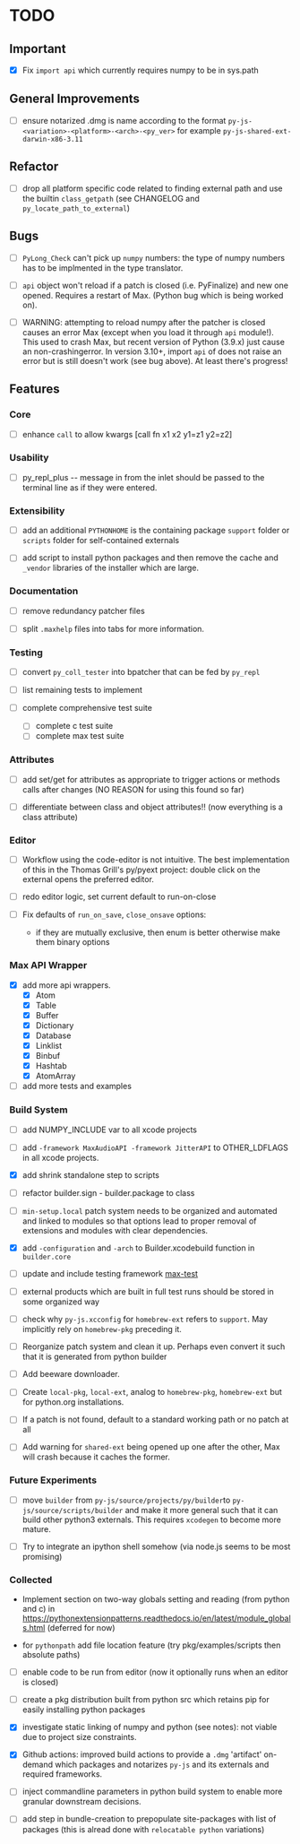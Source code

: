 # TODO

## Important

- [x] Fix `import api` which currently requires numpy to be in sys.path

## General Improvements

- [ ] ensure notarized .dmg is name according to the format `py-js-<variation>-<platform>-<arch>-<py_ver>` for example `py-js-shared-ext-darwin-x86-3.11`

## Refactor

- [ ] drop all platform specific code related to finding external path and use the builtin `class_getpath` (see CHANGELOG and `py_locate_path_to_external`)

## Bugs

- [ ] `PyLong_Check` can't pick up `numpy` numbers: the type of numpy numbers has to be implmented in the type translator.

- [ ] `api` object won't reload if a patch is closed (i.e. PyFinalize) and new one opened. Requires a restart of Max. (Python bug which is being worked on).

- [ ] WARNING: attempting to reload numpy after the patcher is closed causes an error Max (except when you load it through `api` module!). This used to crash Max, but recent version of Python (3.9.x) just cause an non-crashingerror. In version 3.10+,  import `api` of does not raise an error but is still doesn't work (see bug above). At least there's progress!

## Features

### Core

- [ ] enhance `call` to allow kwargs [call fn x1 x2 y1=z1 y2=z2]

### Usability

- [ ] py_repl_plus -- message in from the inlet should be passed to the terminal line as if they were entered.

### Extensibility

- [ ] add an additional `PYTHONHOME` is the containing package `support` folder or `scripts` folder for self-contained externals

- [ ] add script to install python packages and then remove the cache and `_vendor` libraries of the installer which are large.

### Documentation

- [ ] remove redundancy patcher files

- [ ] split `.maxhelp` files into tabs for more information.

### Testing

- [ ] convert `py_coll_tester` into bpatcher that can be fed by `py_repl`

- [ ] list remaining tests to implement

- [ ] complete comprehensive test suite
  - [ ] complete c test suite
  - [ ] complete max test suite

### Attributes

- [ ] add set/get for attributes as appropriate to trigger actions or methods calls
      after changes (NO REASON for using this found so far)

- [ ] differentiate between class and object attributes!! (now everything is a class attribute)

### Editor

- [ ] Workflow using the code-editor is not intuitive. The best implementation of this in the Thomas Grill's py/pyext project: double click on the external opens the preferred editor.

- [ ] redo editor logic, set current default to run-on-close

- [ ] Fix defaults of `run_on_save`, `close_onsave` options:
  - if they are mutually exclusive, then enum is better otherwise make them binary options

### Max API Wrapper

- [x] add more api wrappers.
  - [x] Atom
  - [x] Table
  - [x] Buffer
  - [x] Dictionary
  - [x] Database
  - [x] Linklist
  - [x] Binbuf
  - [x] Hashtab
  - [x] AtomArray

- [ ] add more tests and examples

### Build System

- [ ] add NUMPY_INCLUDE var to all xcode projects

- [ ] add `-framework MaxAudioAPI -framework JitterAPI` to OTHER_LDFLAGS in all xcode projects.

- [x] add shrink standalone step to scripts

- [ ] refactor builder.sign - builder.package to class

- [ ] `min-setup.local` patch system needs to be organized and automated and linked to modules so that options lead to proper removal of extensions and modules with clear dependencies.

- [x] add `-configuration` and `-arch` to Builder.xcodebuild function in `builder.core`

- [ ] update and include testing framework [max-test](https://github.com/Cycling74/max-test)

- [ ] external products which are built in full test runs should be stored in some organized way

- [ ] check why `py-js.xcconfig` for `homebrew-ext` refers to `support`. May implicitly rely on `homebrew-pkg` preceding it.

- [ ] Reorganize patch system and clean it up. Perhaps even convert it such that it is generated from python builder

- [ ] Add beeware downloader.

- [ ] Create `local-pkg`, `local-ext`, analog to `homebrew-pkg`, `homebrew-ext` but for python.org installations.

- [ ] If a patch is not found, default to a standard working path or no patch at all

- [ ] Add warning for `shared-ext` being opened up one after the other, Max will crash because it caches the former.

### Future Experiments

- [ ] move `builder` from `py-js/source/projects/py/builder`to `py-js/source/scripts/builder` and make it more general such that it can build other python3 externals. This requires `xcodegen` to become more mature.

- [ ] Try to integrate an ipython shell somehow (via node.js seems to be most promising)

### Collected

- Implement section on two-way globals setting and reading (from python and c) in <https://pythonextensionpatterns.readthedocs.io/en/latest/module_globals.html> (deferred for now)

- for `pythonpath` add file location feature (try pkg/examples/scripts then absolute paths)

- [ ] enable code to be run from editor (now it optionally runs when an editor is closed)

- [ ] create a pkg distribution built from python src which retains pip for easily installing python packages

- [x] investigate static linking of numpy and python (see notes): not viable due to project size constraints.

- [x] Github actions: improved build actions to provide a `.dmg` 'artifact' on-demand which packages and notarizes `py-js` and its externals and required frameworks.

- [ ] inject commandline parameters in python build system to enable more granular downstream decisions.

- [ ] add step in bundle-creation to prepopulate site-packages with list of packages (this is alread done with `relocatable python` variations)
